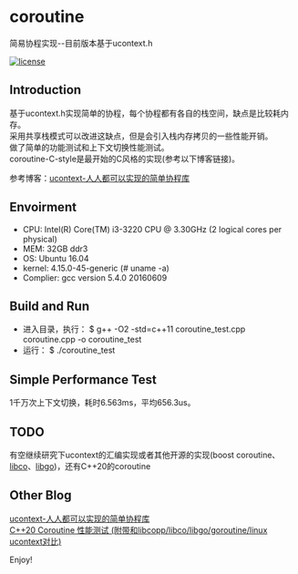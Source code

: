 # coroutine
简易协程实现--目前版本基于ucontext.h

[![license](https://img.shields.io/github/license/mashape/apistatus.svg)](https://opensource.org/licenses/MIT)

## Introduction 
基于ucontext.h实现简单的协程，每个协程都有各自的栈空间，缺点是比较耗内存。  
采用共享栈模式可以改进这缺点，但是会引入栈内存拷贝的一些性能开销。  
做了简单的功能测试和上下文切换性能测试。  
coroutine-C-style是最开始的C风格的实现(参考以下博客链接)。  

参考博客：[ucontext-人人都可以实现的简单协程库](https://blog.csdn.net/qq910894904/article/details/41911175)

## Envoirment  
* CPU: Intel(R) Core(TM) i3-3220 CPU @ 3.30GHz (2 logical cores per physical)
* MEM: 32GB ddr3
* OS: Ubuntu 16.04
* kernel: 4.15.0-45-generic (# uname -a)
* Complier: gcc version 5.4.0 20160609

## Build and Run
* 进入目录，执行：
  $ g++ -O2 -std=c++11 coroutine_test.cpp coroutine.cpp -o coroutine_test
* 运行：
  $ ./coroutine_test

## Simple Performance Test
1千万次上下文切换，耗时6.563ms，平均656.3us。

## TODO
有空继续研究下ucontext的汇编实现或者其他开源的实现(boost coroutine、[libco](https://github.com/Tencent/libco)、[libgo](https://github.com/yyzybb537/libgo))，还有C++20的coroutine

## Other Blog
[ucontext-人人都可以实现的简单协程库](https://blog.csdn.net/qq910894904/article/details/41911175)  
[C++20 Coroutine 性能测试 (附带和libcopp/libco/libgo/goroutine/linux ucontext对比)](https://owent.net/2020/1911.html)  


Enjoy!